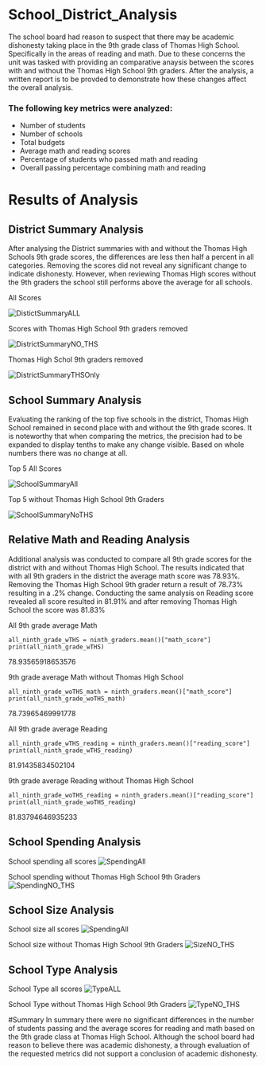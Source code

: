 # School_District_Analysis
The school board had reason to suspect that there may be academic dishonesty taking place in the 9th grade class of Thomas High School. Specifically in the areas of reading and math. Due to these concerns the unit was tasked with providing an comparative anaysis between the scores with and without the Thomas High School 9th graders. After the analysis, a written report is to be provded to demonstrate how these changes affect the overall analysis.  
### The following key metrics were analyzed:
- Number of students
- Number of schools
- Total budgets
- Average math and reading scores
- Percentage of students who passed math and reading
- Overall passing percentage combining math and reading


# Results of Analysis
## District Summary Analysis
After analysing the District summaries with and without the Thomas High Schools 9th grade scores, the differences are less then half a percent in all categories. Removing the scores did not reveal any significant change to indicate dishonesty. However, when reviewing Thomas High scores without the 9th graders the school still performs above the average for all schools. 

All Scores

![DistictSummaryALL](https://user-images.githubusercontent.com/88912539/134841166-ce7fb6ef-0d35-46b3-a910-33730e903c23.png)

Scores with Thomas High School 9th graders removed

![DistrictSummaryNO_THS](https://user-images.githubusercontent.com/88912539/134841210-93715c19-6c92-41f0-8239-b95eb0ff6594.png)

Thomas High Schol 9th graders removed

![DistrictSummaryTHSOnly](https://user-images.githubusercontent.com/88912539/134841756-0141bb30-9690-4544-b3b7-5b69b9d8ea21.png)


## School Summary Analysis 
Evaluating the ranking of the top five schools in the district, Thomas High School remained in second place with and without the 9th grade scores. It is noteworthy that when comparing the metrics, the precision had to be expanded to display tenths to make any change visible. Based on whole numbers there was no change at all.  


Top 5 All Scores

![SchoolSummaryAll](https://user-images.githubusercontent.com/88912539/134842147-149347f3-3c78-40b1-980f-0f749b710eb4.png)


Top 5 without Thomas High School 9th Graders 

![SchoolSummaryNoTHS](https://user-images.githubusercontent.com/88912539/134842160-e3145ac6-9ff5-43b2-a3d0-6d03d8260ada.png)

## Relative Math and Reading Analysis
Additional analysis was conducted to compare all 9th grade scores for the district with and without Thomas High School. The results indicated that with all 9th graders in the district the average math score was 78.93%. Removing the Thomas High School 9th grader return a result of 78.73% resulting in a .2% change. Conducting the same analysis on Reading score revealed all score resulted in 81.91% and after removing Thomas High School the score was 81.83%

All 9th grade average Math
```
all_ninth_grade_wTHS = ninth_graders.mean()["math_score"]
print(all_ninth_grade_wTHS)
```
78.93565918653576

9th grade average Math without Thomas High School
```
all_ninth_grade_woTHS_math = ninth_graders.mean()["math_score"]
print(all_ninth_grade_woTHS_math)
```
78.73965469991778

All 9th grade average Reading
```
all_ninth_grade_wTHS_reading = ninth_graders.mean()["reading_score"]
print(all_ninth_grade_wTHS_reading)
```
81.91435834502104

9th grade average Reading without Thomas High School
```
all_ninth_grade_woTHS_reading = ninth_graders.mean()["reading_score"]
print(all_ninth_grade_woTHS_reading)
```
81.83794646935233

## School Spending Analysis 
School spending all scores
![SpendingAll](https://user-images.githubusercontent.com/88912539/134843937-79e0982d-dcf0-4d41-83f6-63a742f3a8a9.png)

School spending without Thomas High School 9th Graders 
![SpendingNO_THS](https://user-images.githubusercontent.com/88912539/134843956-d4649d07-412b-4d01-badc-665b7c1c805d.png)

## School Size Analysis 
School size all scores
![SpendingAll](https://user-images.githubusercontent.com/88912539/134844069-5fe7a5a5-cdd3-40f4-a5ac-9bf94e54cc14.png)

School size without Thomas High School 9th Graders 
![SizeNO_THS](https://user-images.githubusercontent.com/88912539/134844103-93441ad3-a982-4ebb-9cbb-13ec36a775b3.png)

## School Type Analysis 

School Type all scores
![TypeALL](https://user-images.githubusercontent.com/88912539/134844228-2f20bba3-244a-4c05-9259-10ad5d29b11b.png)

School Type without Thomas High School 9th Graders 
![TypeNO_THS](https://user-images.githubusercontent.com/88912539/134844244-37ef9d5d-3828-4e78-8d82-8b60401fb935.png)

#Summary 
In summary there were no significant differences in the number of students passing and the average scores for reading and math based on the 9th grade class at Thomas High School. Although the school board had reason to believe there was academic dishonesty, a through evaluation of the requested metrics did not support a conclusion of academic dishonesty. 
